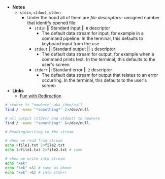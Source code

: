 - **Notes**
	-  `stdin`, `stdout`, `stderr`
		- Under the hood all of them are *file descriptors*- unsigned number that identify opened file
			- `stdin` || Standard input || `0` descriptor
				- The default data stream for input, for example in a command pipeline. In the terminal, this defaults to keyboard input from the use
			- `stdout` || Standard output || `1` descriptor
				- The default data stream for output, for example when a command prints text. In the terminal, this defaults to the user's screen
			- `stderr` || Standard error || `2` descriptor
				- The default data stream for output that relates to an error occurring. In the terminal, this defaults to the user's screen
- **Links**
	- [Fun with Redirection](https://christine.website/blog/fun-with-redirection-2021-09-22)

```bash
# stderr to "nowhere" aka /dev/null 
find / -name '*something*' 2>/dev/null

# all output (stderr and stdout) to nowhere
find / -name '*something*' &>/dev/null
```

```bash
# Reading/writing to the stream

# when we read from stream
echo >file1.txt 2>file2.txt
echo 1>file1.txt 2>file2.txt # same

# when we write into stream
echo "kek"
echo "kek" >&1 # same as above
echo "kek" >&2 # into stderr
```
